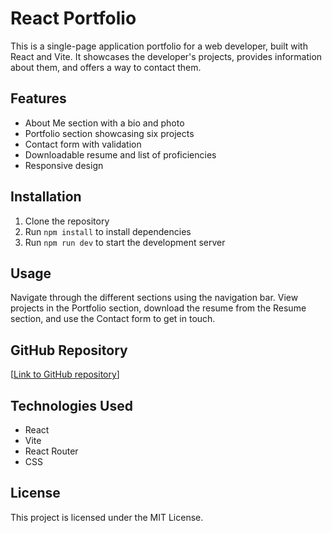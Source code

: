 # React Portfolio

This is a single-page application portfolio for a web developer, built with React and Vite. It showcases the developer's projects, provides information about them, and offers a way to contact them.

## Features

- About Me section with a bio and photo
- Portfolio section showcasing six projects
- Contact form with validation
- Downloadable resume and list of proficiencies
- Responsive design

## Installation

1. Clone the repository
2. Run `npm install` to install dependencies
3. Run `npm run dev` to start the development server

## Usage

Navigate through the different sections using the navigation bar. View projects in the Portfolio section, download the resume from the Resume section, and use the Contact form to get in touch.

## GitHub Repository

[[Link to GitHub repository](https://github.com/Vivinyu/React-Portfolio.git)]

## Technologies Used

- React
- Vite
- React Router
- CSS

## License

This project is licensed under the MIT License.
